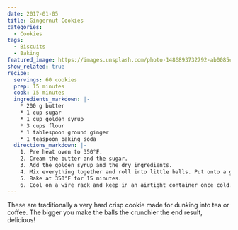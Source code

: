 ```yaml
---
date: 2017-01-05
title: Gingernut Cookies
categories:
  - Cookies
tags:
  - Biscuits
  - Baking
featured_image: https://images.unsplash.com/photo-1486893732792-ab0085cb2d43?w=1560&h=940&fit=crop
show_related: true
recipe:
  servings: 60 cookies
  prep: 15 minutes
  cook: 15 minutes  
  ingredients_markdown: |-
    * 200 g butter
    * 1 cup sugar
    * 1 cup golden syrup
    * 3 cups flour
    * 1 tablespoon ground ginger
    * 1 teaspoon baking soda
  directions_markdown: |-
    1. Pre heat oven to 350°F.
    2. Cream the butter and the sugar.
    3. Add the golden syrup and the dry ingredients.
    4. Mix everything together and roll into little balls. Put onto a greased baking tray, pressing the balls down very slightly with a fork.
    5. Bake at 350°F for 15 minutes.
    6. Cool on a wire rack and keep in an airtight container once cold.
---
```

These are traditionally a very hard crisp cookie made for dunking into tea or coffee. The bigger you make the balls the crunchier the end result, delicious!
